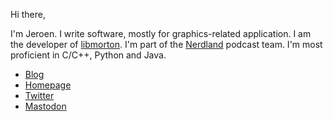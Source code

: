 Hi there,

I'm Jeroen. I write software, mostly for graphics-related application. I am the developer of [libmorton](https://github.com/Forceflow/libmorton). I'm part of the [Nerdland](https://github.com/nerdlandbe) podcast team. I'm most proficient in C/C++, Python and Java.

 * [Blog](https://www.forceflow.be)
 * [Homepage](https://www.jeroen-baert.be)
 * [Twitter](https://www.twitter.com/jbaert)
 * <a rel="me" href="https://mastodon.social/@jbaert">Mastodon</a>
